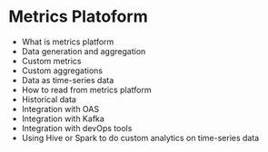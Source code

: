 # Metrics Platoform

- What is metrics platform
- Data generation and aggregation
- Custom metrics
- Custom aggregations
- Data as time-series data
- How to read from metrics platform
- Historical data
- Integration with OAS
- Integration with Kafka
- Integration with devOps tools
- Using Hive or Spark to do custom analytics on time-series data

